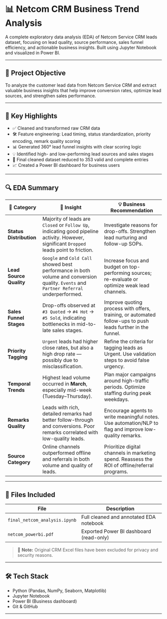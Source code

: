 # 📊 Netcom CRM Business Trend Analysis

A complete exploratory data analysis (EDA) of Netcom Service CRM leads dataset, focusing on lead quality, source performance, sales funnel efficiency, and actionable business insights. Built using Jupyter Notebook and visualized in Power BI.

---

## 🧠 Project Objective

To analyze the customer lead data from Netcom Service CRM and extract valuable business insights that help improve conversion rates, optimize lead sources, and strengthen sales performance.

---

## 📌 Key Highlights

- ✅ Cleaned and transformed raw CRM data 
- 🛠️ Feature engineering: Lead timing, status standardization, priority encoding, remark quality scoring
- 📊 Generated 360° lead funnel insights with clear scoring logic
- 💡 Identified high- and low-performing lead sources and sales stages
- 🧼 Final cleaned dataset reduced to 353 valid and complete entries
- 📈 Created a Power BI dashboard for business users

---

## 🔍 EDA Summary

| 🧩 **Category**         | 🔎 **Insight**                                                                                                                            | 💡 **Business Recommendation**                                                                              |
| ----------------------- | ----------------------------------------------------------------------------------------------------------------------------------------- | ----------------------------------------------------------------------------------------------------------- |
| **Status Distribution** | Majority of leads are `Closed` or `Follow Up`, indicating good pipeline activity. However, significant `Dropped` leads point to friction. | Investigate reasons for drop-offs. Strengthen lead nurturing and follow-up SOPs.                            |
| **Lead Source Quality** | `Google` and `Cold Call` showed best performance in both volume and conversion quality. `Events` and `Partner Referral` underperformed.   | Increase focus and budget on top-performing sources; re-evaluate or optimize weak lead channels.            |
| **Sales Funnel Stages** | Drop-offs observed at `#3 Quoted` → `#4 Hot` → `#5 Sold`, indicating bottlenecks in mid-to-late sales stages.                             | Improve quoting process with offers, training, or automated follow-ups to push leads further in the funnel. |
| **Priority Tagging**    | `Urgent` leads had higher close rates, but also a high drop rate — possibly due to misclassification.                                     | Refine the criteria for tagging leads as Urgent. Use validation steps to avoid false urgency.               |
| **Temporal Trends**     | Highest lead volume occurred in **March**, especially mid-week (Tuesday–Thursday).                                                        | Plan major campaigns around high-traffic periods. Optimize staffing during peak weekdays.                   |
| **Remarks Quality**     | Leads with rich, detailed remarks had better follow-through and conversions. Poor remarks correlated with low-quality leads.              | Encourage agents to write meaningful notes. Use automation/NLP to flag and improve low-quality remarks.     |
| **Source Category**     | Online channels outperformed offline and referrals in both volume and quality of leads.                                                   | Prioritize digital channels in marketing spend. Reassess the ROI of offline/referral programs.              |


---

## 📂 Files Included

| File                          | Description |
|------------------------------|-------------|
| `final_netcom_analysis.ipynb`| Full cleaned and annotated EDA notebook |
| `netcom_powerbi.pdf`         | Exported Power BI dashboard (read-only) |

> 🚫 **Note:** Original CRM Excel files have been excluded for privacy and security reasons.

---

## 🛠️ Tech Stack

- Python (Pandas, NumPy, Seaborn, Matplotlib)
- Jupyter Notebook
- Power BI (Business dashboard)
- Git & GitHub

---

